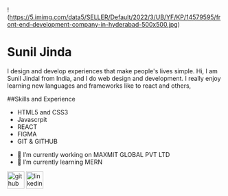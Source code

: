 !(https://5.imimg.com/data5/SELLER/Default/2022/3/UB/YF/KP/14579595/front-end-development-company-in-hyderabad-500x500.jpg)

# Sunil Jinda
I design and develop experiences that make people's lives simple.
Hi, I am Sunil Jindal from India, and I do web design and development. I really enjoy learning new languages and frameworks like to react and others,

##Skills and Experience

*  HTML5 and CSS3
*  Javascrpit
*  REACT
*  FIGMA
*  GIT & GITHUB

- 🔭 I’m currently working on MAXMIT GLOBAL PVT LTD 
- 🌱 I’m currently learning MERN 


[<img src='https://cdn.jsdelivr.net/npm/simple-icons@3.0.1/icons/github.svg' alt='github' height='40'>](https://github.com/https://github.com/Sunil-Jindal)  [<img src='https://cdn.jsdelivr.net/npm/simple-icons@3.0.1/icons/linkedin.svg' alt='linkedin' height='40'>](https://www.linkedin.com/in/https://www.linkedin.com/feed/?trk=nav_back_to_linkedin/)  

